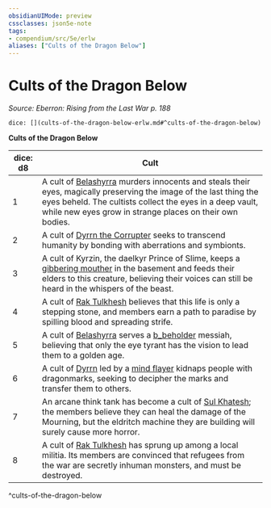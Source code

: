 ```yaml
---
obsidianUIMode: preview
cssclasses: json5e-note
tags:
- compendium/src/5e/erlw
aliases: ["Cults of the Dragon Below"]
---
```

# Cults of the Dragon Below
*Source: Eberron: Rising from the Last War p. 188* 

`dice: [](cults-of-the-dragon-below-erlw.md#^cults-of-the-dragon-below)`

**Cults of the Dragon Below**

| dice: d8 | Cult |
|----------|------|
| 1 | A cult of [Belashyrra](2.%20GM%20Tools/5eTools%20Compendium%20&%20Rules/_compendium/bestiary/npc/b_belashyrra-erlw.md) murders innocents and steals their eyes, magically preserving the image of the last thing the eyes beheld. The cultists collect the eyes in a deep vault, while new eyes grow in strange places on their own bodies. |
| 2 | A cult of [Dyrrn the Corrupter](compendium/bestiary/npc/dyrrn-erlw.md) seeks to transcend humanity by bonding with aberrations and symbionts. |
| 3 | A cult of Kyrzin, the daelkyr Prince of Slime, keeps a [gibbering mouther](b_gibbering-mouther.md) in the basement and feeds their elders to this creature, believing their voices can still be heard in the whispers of the beast. |
| 4 | A cult of [Rak Tulkhesh](compendium/bestiary/npc/rak-tulkhesh-erlw.md) believes that this life is only a stepping stone, and members earn a path to paradise by spilling blood and spreading strife. |
| 5 | A cult of [Belashyrra](2.%20GM%20Tools/5eTools%20Compendium%20&%20Rules/_compendium/bestiary/npc/b_belashyrra-erlw.md) serves a [b_beholder](2.%20GM%20Tools/5eTools%20Compendium%20&%20Rules/_compendium/bestiary/aberration/b_beholder.md) messiah, believing that only the eye tyrant has the vision to lead them to a golden age. |
| 6 | A cult of [Dyrrn](compendium/bestiary/npc/dyrrn-erlw.md) led by a [mind flayer](b_mind-flayer.md) kidnaps people with dragonmarks, seeking to decipher the marks and transfer them to others. |
| 7 | An arcane think tank has become a cult of [Sul Khatesh](compendium/bestiary/npc/sul-khatesh-erlw.md); the members believe they can heal the damage of the Mourning, but the eldritch machine they are building will surely cause more horror. |
| 8 | A cult of [Rak Tulkhesh](compendium/bestiary/npc/rak-tulkhesh-erlw.md) has sprung up among a local militia. Its members are convinced that refugees from the war are secretly inhuman monsters, and must be destroyed. |
^cults-of-the-dragon-below